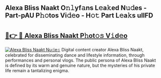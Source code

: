 ## Alexa Bliss Naakt O𝚗𝚕yf𝚊ns L𝚎a𝚔ed N𝚞𝚍es - Part-pAU P𝚑𝚘tos Vi𝚍𝚎o - H𝚘𝚝 Part L𝚎a𝚔s uIlFD

# <h2><a href="http://kfdf9s.oniu.top/?m=Alexa+Bliss+Naakt">🔗👉 🔴 Alexa Bliss Naakt P𝚑ot𝚘𝚜 V𝚒d𝚎o</a></h2>

[![Alexa Bliss Naakt Nu𝚍e𝚜](https://i.imgur.com/0qMVB7G.gif)](http://kfdf9s.oniu.top/?m=Alexa+Bliss+Naakt)
Digital content creator Alexa Bliss Naakt, celebrated for disseminating dance and lifestyle information, through performances and personal vlogs. The public persona of Alexa Bliss Naakt is defined by its warm and genuine nature, but the mysteries of his private life remain a tantalizing enigma.  
